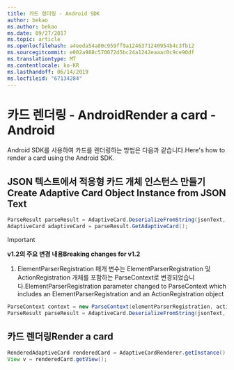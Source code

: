```yaml
---
title: 카드 렌더링 - Android SDK
author: bekao
ms.author: bekao
ms.date: 09/27/2017
ms.topic: article
ms.openlocfilehash: a4eeda54a80c959ff9a1246371240954b4c3fb12
ms.sourcegitcommit: e002a988c570072d5bc24a1242eaaac0c9ce90df
ms.translationtype: MT
ms.contentlocale: ko-KR
ms.lasthandoff: 06/14/2019
ms.locfileid: "67134284"
---
```

# <a name="render-a-card---android"></a><span data-ttu-id="1843d-102">카드 렌더링 - Android</span><span class="sxs-lookup"><span data-stu-id="1843d-102">Render a card - Android</span></span>

<span data-ttu-id="1843d-103">Android SDK를 사용하여 카드를 렌더링하는 방법은 다음과 같습니다.</span><span class="sxs-lookup"><span data-stu-id="1843d-103">Here's how to render a card using the Android SDK.</span></span>

## <a name="create-adaptive-card-object-instance-from-json-text"></a><span data-ttu-id="1843d-104">JSON 텍스트에서 적응형 카드 개체 인스턴스 만들기</span><span class="sxs-lookup"><span data-stu-id="1843d-104">Create Adaptive Card Object Instance from JSON Text</span></span>

```java
ParseResult parseResult = AdaptiveCard.DeserializeFromString(jsonText, AdaptiveCardRenderer.VERSION, elementParserRegistration);
AdaptiveCard adaptiveCard = parseResult.GetAdaptiveCard();
```
> [!IMPORTANT]
> <span data-ttu-id="1843d-105">**v1.2의 주요 변경 내용**</span><span class="sxs-lookup"><span data-stu-id="1843d-105">**Breaking changes for v1.2**</span></span>
> 
> 1. <span data-ttu-id="1843d-106">ElementParserRegistration 매개 변수는 ElementParserRegistration 및 ActionRegistration 개체를 포함하는 ParseContext로 변경되었습니다.</span><span class="sxs-lookup"><span data-stu-id="1843d-106">ElementParserRegistration parameter changed to ParseContext which includes an ElementParserRegistration and an ActionRegistration object</span></span>
> ```java
> ParseContext context = new ParseContext(elementParserRegistration, actionParserRegistration);
> ParseResult parseResult = AdaptiveCard.DeserializeFromString(jsonText, AdaptiveCardRenderer.VERSION, context);
> ```

## <a name="render-a-card"></a><span data-ttu-id="1843d-107">카드 렌더링</span><span class="sxs-lookup"><span data-stu-id="1843d-107">Render a card</span></span>

```java
RenderedAdaptiveCard renderedCard = AdaptiveCardRenderer.getInstance().render(context, getSupportFragmentManager(), adaptiveCard, cardActionHandler, new HostConfig());
View v = renderedCard.getView();
```
